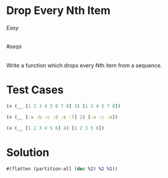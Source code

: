 # Drop Every Nth Item

###### Easy
###### #seqs

Write a function which drops every Nth item from a sequence.

# Test Cases
```clojure
(= (__ [1 2 3 4 5 6 7 8] 3) [1 2 4 5 7 8])
```
```clojure
(= (__ [:a :b :c :d :e :f] 2) [:a :c :e])
```
```clojure
(= (__ [1 2 3 4 5 6] 4) [1 2 3 5 6])
```

# Solution
```clojure
#(flatten (partition-all (dec %2) %2 %1))
```
